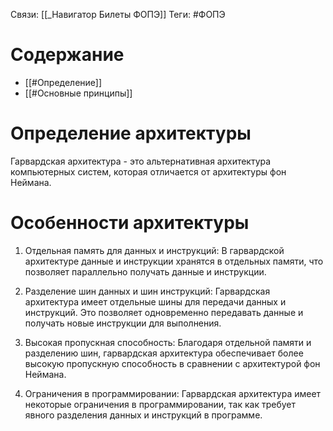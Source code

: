 Связи: [[_Навигатор Билеты ФОПЭ]]
Теги: #ФОПЭ 

# Содержание
- [[#Определение]]
- [[#Основные принципы]]

# Определение архитектуры
Гарвардская архитектура - это альтернативная архитектура компьютерных систем, которая отличается от архитектуры фон Неймана. 

# Особенности архитектуры
1. Отдельная память для данных и инструкций: В гарвардской архитектуре данные и инструкции хранятся в отдельных памяти, что позволяет параллельно получать данные и инструкции.
    
2. Разделение шин данных и шин инструкций: Гарвардская архитектура имеет отдельные шины для передачи данных и инструкций. Это позволяет одновременно передавать данные и получать новые инструкции для выполнения.
    
3. Высокая пропускная способность: Благодаря отдельной памяти и разделению шин, гарвардская архитектура обеспечивает более высокую пропускную способность в сравнении с архитектурой фон Неймана.
    
4. Ограничения в программировании: Гарвардская архитектура имеет некоторые ограничения в программировании, так как требует явного разделения данных и инструкций в программе.